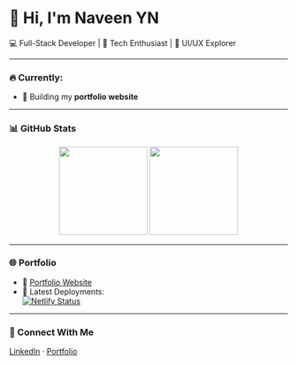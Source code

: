 # 👋 Hi, I'm Naveen YN  

💻 Full-Stack Developer | 🚀 Tech Enthusiast | 🎨 UI/UX Explorer  

---

### 🔥 Currently:
- 🔭 Building my **portfolio website**    

---

### 📊 GitHub Stats  
<p align="center">
  <img src="https://github-readme-stats.vercel.app/api?username=Naveen-YN&show_icons=true&theme=transparent" height="160"/>
  <img src="https://github-readme-stats.vercel.app/api/top-langs/?username=Naveen-YN&layout=compact&theme=transparent" height="160"/>
</p>

---

### 🌐 Portfolio  
- 🎨 [Portfolio Website]([https://naveenyn.dev](https://naveen.neuropia.tech/))  
- 🚀 Latest Deployments:  
  [![Netlify Status](https://api.netlify.com/api/v1/badges/9ac3e6d2-ab64-420a-8b8d-eb025856c218/deploy-status)](https://app.netlify.com/sites/naveen-nyn/deploys)  

---

### 🤝 Connect With Me  
[LinkedIn](https://www.linkedin.com/in/naveen-yn/]) · [Portfolio]([https://naveenyn.dev](https://naveen.neuropia.tech/))  

